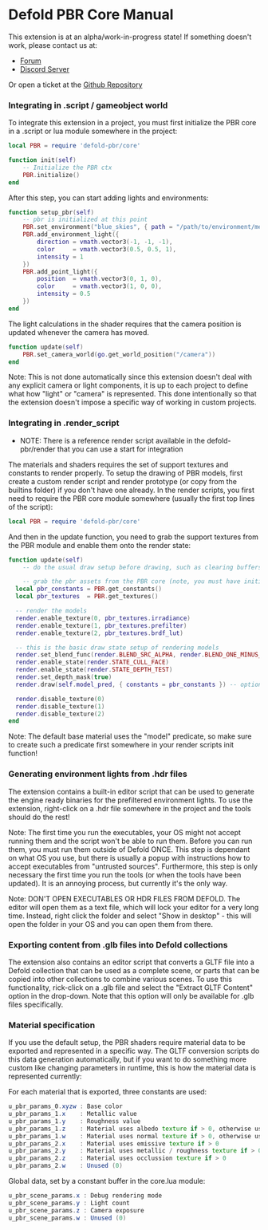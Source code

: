 # Defold PBR Core Manual

This extension is at an alpha/work-in-progress state! If something doesn't work, please contact us at:

* [Forum](https://forum.defold.com/)
* [Discord Server](https://discord.gg/6eSFn3U5)

Or open a ticket at the [Github Repository](https://github.com/Jhonnyg/defold-pbr)


### Integrating in .script / gameobject world
To integrate this extension in a project, you must first initialize the PBR core in a .script or lua module somewhere in the project:

```lua
local PBR = require 'defold-pbr/core'

function init(self)
	-- Initialize the PBR ctx
	PBR.initialize()
end
```

After this step, you can start adding lights and environments:

```lua
function setup_pbr(self)
	-- pbr is initialized at this point
	PBR.set_environment("blue_skies", { path = "/path/to/environment/meta" })
	PBR.add_environment_light({
		direction = vmath.vector3(-1, -1, -1),
		color     = vmath.vector3(0.5, 0.5, 1),
		intensity = 1
	})
	PBR.add_point_light({
		position  = vmath.vector3(0, 1, 0),
		color     = vmath.vector3(1, 0, 0),
		intensity = 0.5
	})
end
```

The light calculations in the shader requires that the camera position is updated whenever the camera has moved.
```lua
function update(self)
	PBR.set_camera_world(go.get_world_position("/camera"))
end
```

Note: This is not done automatically since this extension doesn't deal with any explicit camera or light components, it is up to each project to define what how "light" or "camera" is represented. This done intentionally so that the extension doesn't impose a specific way of working in custom projects.


### Integrating in .render_script

* NOTE: There is a reference render script available in the defold-pbr/render that you can use a start for integration

The materials and shaders requires the set of support textures and constants to render properly. To setup the drawing of PBR models, first create a custom render script and render prototype (or copy from the builtins folder) if you don't have one already. In the render scripts, you first need to require the PBR core module somewhere (usually the first top lines of the script):

```lua
local PBR = require 'defold-pbr/core'
```

And then in the update function, you need to grab the support textures from the PBR module and enable them onto the render state:
```lua
function update(self)
	-- do the usual draw setup before drawing, such as clearing buffers etc. The default builtin script takes care of the basic setup here

	-- grab the pbr assets from the PBR core (note, you must have initialized the module first!)
  local pbr_constants = PBR.get_constants()
  local pbr_textures  = PBR.get_textures()

  -- render the models
  render.enable_texture(0, pbr_textures.irradiance)
  render.enable_texture(1, pbr_textures.prefilter)
  render.enable_texture(2, pbr_textures.brdf_lut)

  -- this is the basic draw state setup of rendering models
  render.set_blend_func(render.BLEND_SRC_ALPHA, render.BLEND_ONE_MINUS_SRC_ALPHA)
  render.enable_state(render.STATE_CULL_FACE)
  render.enable_state(render.STATE_DEPTH_TEST)
  render.set_depth_mask(true)
  render.draw(self.model_pred, { constants = pbr_constants }) -- optionally, pass in a frustum here!

  render.disable_texture(0)
  render.disable_texture(1)
  render.disable_texture(2)
end
```

Note: The default base material uses the "model" predicate, so make sure to create such a predicate first somewhere in your render scripts init function!


### Generating environment lights from .hdr files

The extension contains a built-in editor script that can be used to generate the engine ready binaries for the prefiltered environment lights.
To use the extension, right-click on a .hdr file somewhere in the project and the tools should do the rest!

Note: The first time you run the executables, your OS might not accept running them and the script won't be able to run them. Before you can run them, you must run them outside of Defold ONCE. This step is dependant on what OS you use, but there is usually a popup with instructions how to accept executables from "untrusted sources". Furthermore, this step is only necessary the first time you run the tools (or when the tools have been updated). It is an annoying process, but currently it's the only way.

Note: DON'T OPEN EXECUTABLES OR HDR FILES FROM DEFOLD. The editor will open them as a text file, which will lock your editor for a very long time. Instead, right click the folder and select "Show in desktop" - this will open the folder in your OS and you can open them from there.

### Exporting content from .glb files into Defold collections

The extension also contains an editor script that converts a GLTF file into a Defold collection that can be used as a complete scene, or parts that can be copied into other collections to combine various scenes. To use this functionality, rick-click on a .glb file and select the "Extract GLTF Content" option in the drop-down. Note that this option will only be available for .glb files specifically.

### Material specification

If you use the default setup, the PBR shaders require material data to be exported and represented in a specific way. The GLTF conversion scripts do this data generation automatically, but if you want to do something more custom like changing parameters in runtime, this is how the material data is represented currently:

For each material that is exported, three constants are used:

```glsl
u_pbr_params_0.xyzw : Base color
u_pbr_params_1.x    : Metallic value
u_pbr_params_1.y    : Roughness value
u_pbr_params_1.z    : Material uses albedo texture if > 0, otherwise uses base color
u_pbr_params_1.w    : Material uses normal texture if > 0, otherwise uses geometry normal
u_pbr_params_2.x    : Material uses emissive texture if > 0
u_pbr_params_2.y    : Material uses metallic / roughness texture if > 0, otherwise uses metallic or roughness values
u_pbr_params_2.z    : Material uses occlussion texture if > 0
u_pbr_params_2.w    : Unused (0)
```

Global data, set by a constant buffer in the core.lua module:

```glsl
u_pbr_scene_params.x : Debug rendering mode
u_pbr_scene_params.y : Light count
u_pbr_scene_params.z : Camera exposure
u_pbr_scene_params.w : Unused (0)
```

